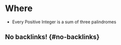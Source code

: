 # Where


-   Every Positive Integer is a sum of three palindromes


## No backlinks! {#no-backlinks}

